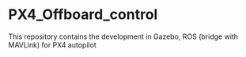 # PX4_Offboard_control
This repository contains the development in Gazebo, ROS (bridge with MAVLink) for PX4 autopilot
